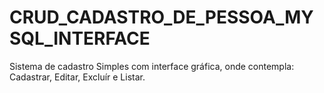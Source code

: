 # CRUD_CADASTRO_DE_PESSOA_MYSQL_INTERFACE
Sistema de cadastro Simples com interface gráfica, onde contempla: Cadastrar, Editar, Excluír e Listar.

